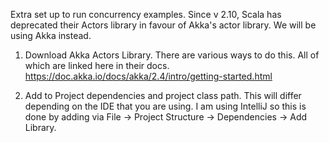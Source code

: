 Extra set up to run concurrency examples. Since v 2.10, Scala has 
deprecated their Actors library in favour of Akka's actor 
library. We will be using Akka instead. 

1. Download Akka Actors Library. There are various ways to do this. 
All of which are linked here in their docs. 
https://doc.akka.io/docs/akka/2.4/intro/getting-started.html

2. Add to Project dependencies and project class path. This will differ
depending on the IDE that you are using. I am using IntelliJ so this is 
done by adding via File -> Project Structure -> Dependencies -> Add Library. 

